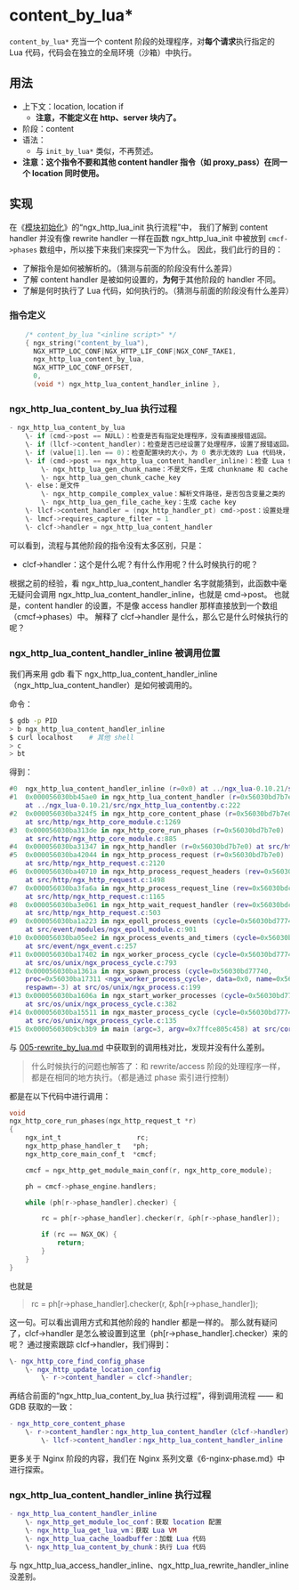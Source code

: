 # content_by_lua*

`content_by_lua*` 充当一个 content 阶段的处理程序，对**每个请求**执行指定的 Lua 代码，代码会在独立的全局环境（沙箱）中执行。

## 用法

- 上下文：location, location if
  - **注意，不能定义在 http、server 块内了。**
- 阶段：content
- 语法：
    - 与 `init_by_lua*` 类似，不再赘述。
- **注意：这个指令不要和其他 content handler 指令（如 proxy_pass）在同一个 location 同时使用。**

## 实现

在《[模块初始化](001-module-init.md)》的“ngx_http_lua_init 执行流程”中，
我们了解到 content handler 并没有像 rewrite handler 一样在函数 ngx_http_lua_init 中被放到 `cmcf->phases` 数组中，所以接下来我们来探究一下为什么。
因此，我们此行的目的：

- 了解指令是如何被解析的。（猜测与前面的阶段没有什么差异）
- 了解 content handler 是被如何设置的，**为何**于其他阶段的 handler 不同。
- 了解是何时执行了 Lua 代码，如何执行的。（猜测与前面的阶段没有什么差异）

### 指令定义

```c
    /* content_by_lua "<inline script>" */
    { ngx_string("content_by_lua"),
      NGX_HTTP_LOC_CONF|NGX_HTTP_LIF_CONF|NGX_CONF_TAKE1,
      ngx_http_lua_content_by_lua,
      NGX_HTTP_LOC_CONF_OFFSET,
      0,
      (void *) ngx_http_lua_content_handler_inline },
```

### ngx_http_lua_content_by_lua 执行过程

```c
- ngx_http_lua_content_by_lua
    \- if (cmd->post == NULL)：检查是否有指定处理程序，没有直接报错返回。
    \- if (llcf->content_handler)：检查是否已经设置了处理程序，设置了报错返回。
    \- if (value[1].len == 0)：检查配置块的大小，为 0 表示无效的 Lua 代码块，直接报错返回。
    \- if (cmd->post == ngx_http_lua_content_handler_inline)：检查 Lua 代码是文件还是其他
        \- ngx_http_lua_gen_chunk_name：不是文件，生成 chunkname 和 cache key
        \- ngx_http_lua_gen_chunk_cache_key
    \- else：是文件
        \- ngx_http_compile_complex_value：解析文件路径，是否包含变量之类的（不建议使用变量，容易有安全问题）
        \- ngx_http_lua_gen_file_cache_key：生成 cache key
    \- llcf->content_handler = (ngx_http_handler_pt) cmd->post：设置处理函数——执行 Lua 代码的函数
    \- lmcf->requires_capture_filter = 1
    \- clcf->handler = ngx_http_lua_content_handler
```

可以看到，流程与其他阶段的指令没有太多区别，只是：

- clcf->handler：这个是什么呢？有什么作用呢？什么时候执行的呢？

根据之前的经验，看 ngx_http_lua_content_handler 名字就能猜到，此函数中毫无疑问会调用 ngx_http_lua_content_handler_inline，也就是 cmd->post。
也就是，content handler 的设置，不是像 access handler 那样直接放到一个数组（cmcf->phases）中。
解释了 clcf->handler 是什么，那么它是什么时候执行的呢？

### ngx_http_lua_content_handler_inline 被调用位置

我们再来用 gdb 看下 ngx_http_lua_content_handler_inline（ngx_http_lua_content_handler）是如何被调用的。

命令：

```bash
$ gdb -p PID
> b ngx_http_lua_content_handler_inline
$ curl localhost    # 其他 shell
> c
> bt
```

得到：

```lua
#0  ngx_http_lua_content_handler_inline (r=0x0) at ../ngx_lua-0.10.21/src/ngx_http_lua_contentby.c:291
#1  0x000056030bb45ae0 in ngx_http_lua_content_handler (r=0x56030bd7b7e0)
    at ../ngx_lua-0.10.21/src/ngx_http_lua_contentby.c:222
#2  0x000056030ba324f5 in ngx_http_core_content_phase (r=0x56030bd7b7e0, ph=0x56030bdbc100)
    at src/http/ngx_http_core_module.c:1269
#3  0x000056030ba313de in ngx_http_core_run_phases (r=0x56030bd7b7e0)
    at src/http/ngx_http_core_module.c:885
#4  0x000056030ba31347 in ngx_http_handler (r=0x56030bd7b7e0) at src/http/ngx_http_core_module.c:868
#5  0x000056030ba42044 in ngx_http_process_request (r=0x56030bd7b7e0)
    at src/http/ngx_http_request.c:2120
#6  0x000056030ba40710 in ngx_http_process_request_headers (rev=0x56030bdc54c0)
    at src/http/ngx_http_request.c:1498
#7  0x000056030ba3fa6a in ngx_http_process_request_line (rev=0x56030bdc54c0)
    at src/http/ngx_http_request.c:1165
#8  0x000056030ba3e061 in ngx_http_wait_request_handler (rev=0x56030bdc54c0)
    at src/http/ngx_http_request.c:503
#9  0x000056030ba1a223 in ngx_epoll_process_events (cycle=0x56030bd77740, timer=60000, flags=1)
    at src/event/modules/ngx_epoll_module.c:901
#10 0x000056030ba05ee2 in ngx_process_events_and_timers (cycle=0x56030bd77740)
    at src/event/ngx_event.c:257
#11 0x000056030ba17402 in ngx_worker_process_cycle (cycle=0x56030bd77740, data=0x0)
    at src/os/unix/ngx_process_cycle.c:793
#12 0x000056030ba1361a in ngx_spawn_process (cycle=0x56030bd77740,
    proc=0x56030ba17311 <ngx_worker_process_cycle>, data=0x0, name=0x56030bbeaf7c "worker process",
    respawn=-3) at src/os/unix/ngx_process.c:199
#13 0x000056030ba1606a in ngx_start_worker_processes (cycle=0x56030bd77740, n=1, type=-3)
    at src/os/unix/ngx_process_cycle.c:382
#14 0x000056030ba15511 in ngx_master_process_cycle (cycle=0x56030bd77740)
    at src/os/unix/ngx_process_cycle.c:135
#15 0x000056030b9cb3b9 in main (argc=3, argv=0x7ffce805c458) at src/core/nginx.c:386
```

与 [005-rewrite_by_lua.md](005-rewrite_by_lua.md) 中获取到的调用栈对比，发现并没有什么差别。

> 什么时候执行的问题也解答了：和 rewrite/access 阶段的处理程序一样，都是在相同的地方执行。（都是通过 phase 索引进行控制）

都是在以下代码中进行调用：

```c
void
ngx_http_core_run_phases(ngx_http_request_t *r)
{
    ngx_int_t                   rc;
    ngx_http_phase_handler_t   *ph;
    ngx_http_core_main_conf_t  *cmcf;

    cmcf = ngx_http_get_module_main_conf(r, ngx_http_core_module);

    ph = cmcf->phase_engine.handlers;

    while (ph[r->phase_handler].checker) {

        rc = ph[r->phase_handler].checker(r, &ph[r->phase_handler]);

        if (rc == NGX_OK) {
            return;
        }
    }
}
```

也就是

> rc = ph[r->phase_handler].checker(r, &ph[r->phase_handler]);

这一句。可以看出调用方式和其他阶段的 handler 都是一样的。
那么就有疑问了，clcf->handler 是怎么被设置到这里（ph[r->phase_handler].checker）来的呢？
通过搜索跟踪 clcf->handler，我们得到：

```lua
\- ngx_http_core_find_config_phase
    \- ngx_http_update_location_config
        \- r->content_handler = clcf->handler;
```

再结合前面的“ngx_http_lua_content_by_lua 执行过程”，得到调用流程 —— 和 GDB 获取的一致：

```lua
- ngx_http_core_content_phase
    \- r->content_handler：ngx_http_lua_content_handler（clcf->handler）
        \- llcf->content_handler：ngx_http_lua_content_handler_inline
```

更多关于 Nginx 阶段的内容，我们在 Nginx 系列文章《6-nginx-phase.md》中进行探索。

### ngx_http_lua_content_handler_inline 执行过程

```lua
- ngx_http_lua_content_handler_inline
    \- ngx_http_get_module_loc_conf：获取 location 配置
    \- ngx_http_lua_get_lua_vm：获取 Lua VM
    \- ngx_http_lua_cache_loadbuffer：加载 Lua 代码
    \- ngx_http_lua_content_by_chunk：执行 Lua 代码
```

与 ngx_http_lua_access_handler_inline、ngx_http_lua_rewrite_handler_inline 没差别。

